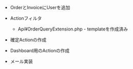 * OrderとInvoiceにUserを追加
* Actionフィルタ
    * Api¥OrderQueryExtension.php - templateを作成済み
* 確定Actionの作成
    
* Dashboard用のActionの作成
* メール実装
